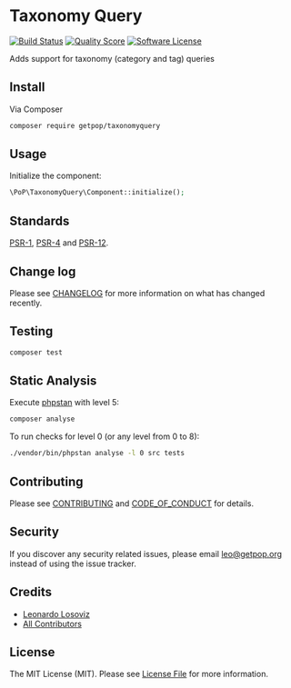 # Taxonomy Query

[![Build Status][ico-travis]][link-travis]
[![Quality Score][ico-code-quality]][link-code-quality]
[![Software License][ico-license]](LICENSE.md)

<!--
[![Latest Version on Packagist][ico-version]][link-packagist]
[![Coverage Status][ico-scrutinizer]][link-scrutinizer]
[![Total Downloads][ico-downloads]][link-downloads]
-->

Adds support for taxonomy (category and tag) queries

## Install

Via Composer

``` bash
composer require getpop/taxonomyquery
```

## Usage

Initialize the component:

``` php
\PoP\TaxonomyQuery\Component::initialize();
```

## Standards

[PSR-1](https://www.php-fig.org/psr/psr-1), [PSR-4](https://www.php-fig.org/psr/psr-4) and [PSR-12](https://www.php-fig.org/psr/psr-12).

## Change log

Please see [CHANGELOG](CHANGELOG.md) for more information on what has changed recently.

## Testing

``` bash
composer test
```

## Static Analysis

Execute [phpstan](https://github.com/phpstan/phpstan) with level 5:

``` bash
composer analyse
```

To run checks for level 0 (or any level from 0 to 8):

``` bash
./vendor/bin/phpstan analyse -l 0 src tests
```

## Contributing

Please see [CONTRIBUTING](CONTRIBUTING.md) and [CODE_OF_CONDUCT](CODE_OF_CONDUCT.md) for details.

## Security

If you discover any security related issues, please email leo@getpop.org instead of using the issue tracker.

## Credits

- [Leonardo Losoviz][link-author]
- [All Contributors][link-contributors]

## License

The MIT License (MIT). Please see [License File](LICENSE.md) for more information.

[ico-version]: https://img.shields.io/packagist/v/getpop/taxonomyquery.svg?style=flat-square
[ico-license]: https://img.shields.io/badge/license-MIT-brightgreen.svg?style=flat-square
[ico-travis]: https://img.shields.io/travis/getpop/taxonomyquery/master.svg?style=flat-square
[ico-scrutinizer]: https://img.shields.io/scrutinizer/coverage/g/getpop/taxonomyquery.svg?style=flat-square
[ico-code-quality]: https://img.shields.io/scrutinizer/g/getpop/taxonomyquery.svg?style=flat-square
[ico-downloads]: https://img.shields.io/packagist/dt/getpop/taxonomyquery.svg?style=flat-square

[link-packagist]: https://packagist.org/packages/getpop/taxonomyquery
[link-travis]: https://travis-ci.org/getpop/taxonomyquery
[link-scrutinizer]: https://scrutinizer-ci.com/g/getpop/taxonomyquery/code-structure
[link-code-quality]: https://scrutinizer-ci.com/g/getpop/taxonomyquery
[link-downloads]: https://packagist.org/packages/getpop/taxonomyquery
[link-author]: https://github.com/leoloso
[link-contributors]: ../../contributors

